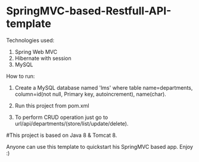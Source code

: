 # SpringMVC-based-Restfull-API-template

Technologies used:
1. Spring Web MVC
2. Hibernate with session
3. MySQL

How to run:
1. Create a MySQL database named 'lms' where table name=departments, column=id(not null, Primary key, autoincrement), name(char).

2. Run this project from pom.xml

3. To perform CRUD operation just go to url/api/departments/(store/list/update/delete). 

#This project is based on Java 8 & Tomcat 8.

Anyone can use this template to quickstart his SpringMVC based app. Enjoy :)
